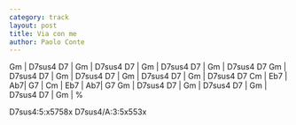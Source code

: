 ```yaml
---
category: track
layout: post
title: Via con me
author: Paolo Conte
---
```



<canvas class="chords"  markdown="0">
Gm | D7sus4 D7 | Gm | D7sus4 D7 | Gm  | D7sus4 D7 | Gm  | D7sus4 D7
Gm | D7sus4 D7 | Gm | D7sus4 D7 | Gm  | D7sus4 D7  | Gm  | D7sus4 D7
Cm | Eb7 | Ab7|  G7 | Cm | Eb7 | Ab7|  G7 
Gm | D7sus4 D7 | Gm | D7sus4 D7 | Gm  | D7sus4 D7 | Gm  | %
</canvas>

<canvas class="diagram"  markdown="span">D7sus4:5:x5758x</canvas>
<canvas class="diagram"  markdown="span">D7sus4/A:3:5x553x</canvas>



